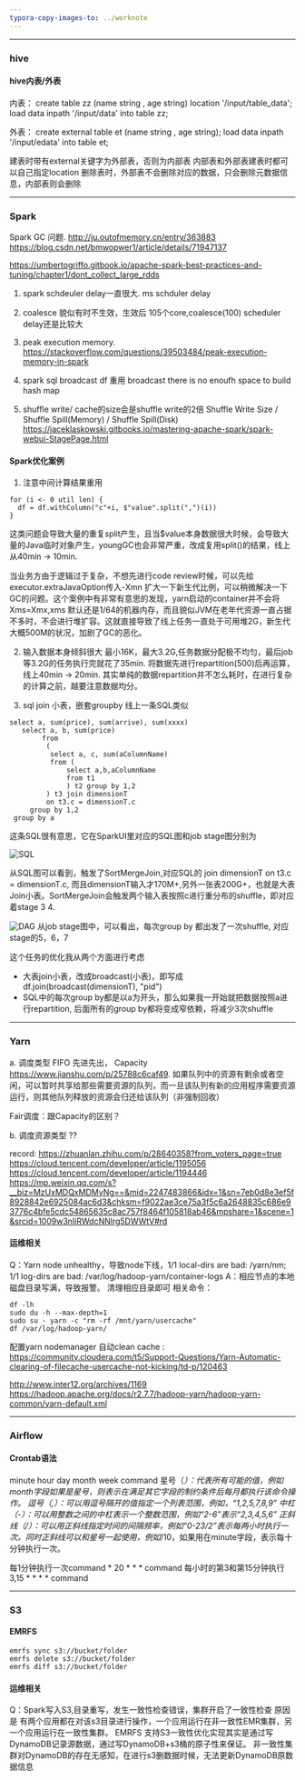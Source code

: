 ```yaml
---
typora-copy-images-to: ../worknote
---
```






---

### hive

#### hive内表/外表
内表： 
create table zz (name string , age string) location '/input/table_data';
load data inpath '/input/data' into table zz;

外表：
create external table et (name string , age string); 
load data inpath '/input/edata' into table et; 

建表时带有external关键字为外部表，否则为内部表
内部表和外部表建表时都可以自己指定location
删除表时，外部表不会删除对应的数据，只会删除元数据信息，内部表则会删除



------

### Spark

Spark GC 问题. 
http://ju.outofmemory.cn/entry/363883
https://blog.csdn.net/bmwopwer1/article/details/71947137

<https://umbertogriffo.gitbook.io/apache-spark-best-practices-and-tuning/chapter1/dont_collect_large_rdds>


1. spark schdeuler delay一直很大. ms schduler delay
2. coalesce 貌似有时不生效，生效后 105个core,coalesce(100) scheduler delay还是比较大
3. peak execution memory. https://stackoverflow.com/questions/39503484/peak-execution-memory-in-spark
4. spark sql broadcast df 重用
   broadcast there is no enoufh space to build hash map

5. shuffle write/ cache的size会是shuffle write的2倍
   Shuffle Write Size / Shuffle Spill(Memory) / Shuffle Spill(Disk) 
   https://jaceklaskowski.gitbooks.io/mastering-apache-spark/spark-webui-StagePage.html

#### Spark优化案例

  1. 注意中间计算结果重用
  ```
  for (i <- 0 util len) {
  	df = df.withColumn("c"+i, $"value".split(",")(i))
  }
  ```

 这类问题会导致大量的重复split产生，且当$value本身数据很大时候，会导致大量的Java临时对象产生，youngGC也会非常严重，改成复用split()的结果，线上从40min -> 10min.

 当业务方由于逻辑过于复杂，不想先进行code review时候，可以先给executor.extraJavaOption传入-Xmn 扩大一下新生代比例，可以稍微解决一下GC的问题。这个案例中有非常有意思的发现，yarn启动的container并不会将Xms=Xmx,xms 默认还是1/64的机器内存，而且貌似JVM在老年代资源一直占据不多时，不会进行堆扩容。这就直接导致了线上任务一直处于可用堆2G，新生代大概500M的状况，加剧了GC的恶化。

  2. 输入数据本身倾斜很大
    最小16K，最大3.2G,任务数据分配极不均匀，最后job等3.2G的任务执行完就花了35min.
    将数据先进行repartition(500)后再运算，线上40min -> 20min. 其实单纯的数据repartition并不怎么耗时，在进行复杂的计算之前，越要注意数据均分。
    
  3. sql join 小表，嵌套groupby
      线上一条SQL类似
  ```
  select a, sum(price), sum(arrive), sum(xxxx)
     select a, b, sum(price)
		  from
		   (
		   	select a, c, sum(aColumnName)
		   	from (
		   		select a,b,aColumnName
		   		from t1
		   		) t2 group by 1,2
		   ) t3 join dimensionT
		   on t3.c = dimensionT.c
	   group by 1,2
   group by a
  ```
这条SQL很有意思，它在SparkUI里对应的SQL图和job stage图分别为

![SQL](/Users/yoga/Documents/workspace/review/worknote/SQL.png)

从SQL图可以看到，触发了SortMergeJoin,对应SQL的 join dimensionT on t3.c = dimensionT.c, 而且dimensionT输入才170M+,另外一张表200G+，也就是大表Join小表。SortMergeJoin会触发两个输入表按照c进行重分布的shuffle，即对应着stage 3 4.

![DAG](/Users/yoga/Documents/workspace/review/worknote/DAG.jpg)
从job stage图中，可以看出，每次group by 都出发了一次shuffle, 对应stage的5，6，7

这个任务的优化我从两个方面进行考虑
- 大表join小表，改成broadcast(小表)，即写成df.join(broadcast(dimensionT), "pid")
- SQL中的每次group by都是以a为开头，那么如果我一开始就把数据按照a进行repartition, 后面所有的group by都将变成窄依赖，将减少3次shuffle
  
---

### Yarn
a. 调度类型
   FIFO 先进先出，
   Capacity  https://www.jianshu.com/p/25788c6caf49. 如果队列中的资源有剩余或者空闲，可以暂时共享给那些需要资源的队列，而一旦该队列有新的应用程序需要资源运行，则其他队列释放的资源会归还给该队列（非强制回收）

   Fair调度：跟Capacity的区别？

b. 调度资源类型 ??

record:
https://zhuanlan.zhihu.com/p/28640358?from_voters_page=true
https://cloud.tencent.com/developer/article/1195056
https://cloud.tencent.com/developer/article/1194446
<https://mp.weixin.qq.com/s?__biz=MzUxMDQxMDMyNg==&mid=2247483866&idx=1&sn=7eb0d8e3ef5f8928842e6925084ac6d3&chksm=f9022ae3ce75a3f5c6a2648835c686e93776c4bfe5cdc54865635c8ac757f8464f105818ab46&mpshare=1&scene=1&srcid=1009w3nIiRWdcNNlrg5DWWtV#rd>


#### 运维相关
Q：Yarn node unhealthy，导致node下线，1/1 local-dirs are bad: /yarn/nm; 1/1 log-dirs are bad: /var/log/hadoop-yarn/container-logs
A：相应节点的本地磁盘目录写满，导致报警。 清理相应目录即可
   相关命令：

   ```
   df -lh
   sudo du -h --max-depth=1
   sudo su - yarn -c "rm -rf /mnt/yarn/usercache"
   df /var/log/hadoop-yarn/

   ```
   配置yarn nodemanager 自动clean cache : https://community.cloudera.com/t5/Support-Questions/Yarn-Automatic-clearing-of-filecache-usercache-not-kicking/td-p/120463

   http://www.inter12.org/archives/1169
   https://hadoop.apache.org/docs/r2.7.7/hadoop-yarn/hadoop-yarn-common/yarn-default.xml   

---

### Airflow


#### Crontab语法
minute   hour   day   month   week   command 
星号（*）：代表所有可能的值，例如month字段如果是星号，则表示在满足其它字段的制约条件后每月都执行该命令操作。
逗号（,）：可以用逗号隔开的值指定一个列表范围，例如，“1,2,5,7,8,9”
中杠（-）：可以用整数之间的中杠表示一个整数范围，例如“2-6”表示“2,3,4,5,6”
正斜线（/）：可以用正斜线指定时间的间隔频率，例如“0-23/2”表示每两小时执行一次。同时正斜线可以和星号一起使用，例如*/10，如果用在minute字段，表示每十分钟执行一次。

每1分钟执行一次command  * 20 * * * command
每小时的第3和第15分钟执行  3,15 * * * * command

---

### S3

#### EMRFS

```
emrfs sync s3://bucket/folder
emrfs delete s3://bucket/folder
emrfs diff s3://bucket/folder

```

#### 运维相关
Q：Spark写入S3,目录重写，发生一致性检查错误，集群开启了一致性检查
   原因是 有两个应用都在对该s3目录进行操作，一个应用运行在非一致性EMR集群，另一个应用运行在一致性集群。
   EMRFS 支持S3一致性优化实现其实是通过写DynamoDB记录源数据，通过写DynamoDB+s3桶的原子性来保证。
   非一致性集群对DynamoDB的存在无感知，在进行s3删数据时候，无法更新DynamoDB原数据信息







